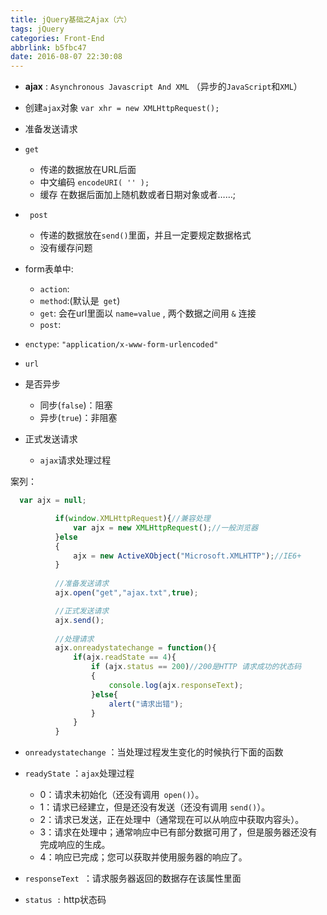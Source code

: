 ```yaml
---
title: jQuery基础之Ajax（六）
tags: jQuery
categories: Front-End
abbrlink: b5fbc47
date: 2016-08-07 22:30:08
---
```


- **ajax** : `Asynchronous Javascript And XML` （异步的`JavaScript`和`XML`）

- 创建`ajax`对象 `var xhr = new XMLHttpRequest();`
<!--more-->
- 准备发送请求

- `get `
	- 传递的数据放在URL后面
	- 中文编码  `encodeURI( '' );`
	- 缓存 在数据后面加上随机数或者日期对象或者……;
	
- ` post`
	- 传递的数据放在`send()`里面，并且一定要规定数据格式
	- 没有缓存问题


- form表单中:
	- `action`:
	- `method`:(默认是` get`)
	- `get`: 会在url里面以 `name=value` , 两个数据之间用 `&` 连接
	- `post`:

- `enctype`: `"application/x-www-form-urlencoded"`
- `url`
- 是否异步
	- 同步(`false`)：阻塞
	- 异步(`true`)：非阻塞
	

- 正式发送请求

	- `ajax`请求处理过程

    
案列：
    
  ```js
  	var ajx = null;

			if(window.XMLHttpRequest){//兼容处理
				var ajx = new XMLHttpRequest();//一般浏览器
			}else
			{
				ajx = new ActiveXObject("Microsoft.XMLHTTP");//IE6+
			}
			
			//准备发送请求
			ajx.open("get","ajax.txt",true);

			//正式发送请求
			ajx.send();
			
			//处理请求
			ajx.onreadystatechange = function(){
				if(ajx.readState == 4){
					if (ajx.status == 200)//200是HTTP 请求成功的状态码
					{
						console.log(ajx.responseText);
					}else{
						alert("请求出错");
					}
				}
			}
```

- `onreadystatechange` ：当处理过程发生变化的时候执行下面的函数

- `readyState` ：`ajax`处理过程
    - 0：请求未初始化（还没有调用` open()`）。
    - 1：请求已经建立，但是还没有发送（还没有调用 `send()`）。
    - 2：请求已发送，正在处理中（通常现在可以从响应中获取内容头）。
    - 3：请求在处理中；通常响应中已有部分数据可用了，但是服务器还没有完成响应的生成。
    - 4：响应已完成；您可以获取并使用服务器的响应了。

- `responseText `：请求服务器返回的数据存在该属性里面
- `status :` http状态码


	
